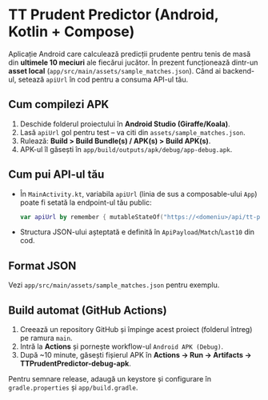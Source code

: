 # TT Prudent Predictor (Android, Kotlin + Compose)

Aplicație Android care calculează predicții prudente pentru tenis de masă din **ultimele 10 meciuri** ale fiecărui jucător.
În prezent funcționează dintr-un **asset local** (`app/src/main/assets/sample_matches.json`). Când ai backend-ul, setează `apiUrl` în cod pentru a consuma API-ul tău.

## Cum compilezi APK
1. Deschide folderul proiectului în **Android Studio (Giraffe/Koala)**.
2. Lasă `apiUrl` gol pentru test – va citi din `assets/sample_matches.json`.
3. Rulează: **Build > Build Bundle(s) / APK(s) > Build APK(s)**.
4. APK-ul îl găsești în `app/build/outputs/apk/debug/app-debug.apk`.

## Cum pui API-ul tău
- În `MainActivity.kt`, variabila `apiUrl` (linia de sus a composable-ului `App`) poate fi setată la endpoint-ul tău public:
  ```kotlin
  var apiUrl by remember { mutableStateOf("https://<domeniu>/api/tt-predictions") }
  ```
- Structura JSON-ului așteptată e definită în `ApiPayload`/`Match`/`Last10` din cod.

## Format JSON
Vezi `app/src/main/assets/sample_matches.json` pentru exemplu.

## Build automat (GitHub Actions)
1. Creează un repository GitHub și împinge acest proiect (folderul întreg) pe ramura `main`.
2. Intră la **Actions** și pornește workflow-ul `Android APK (Debug)`.
3. După ~10 minute, găsești fișierul APK în **Actions → Run → Artifacts → TTPrudentPredictor-debug-apk**.

Pentru semnare release, adaugă un keystore și configurare în `gradle.properties` și `app/build.gradle`.
